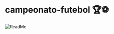 # campeonato-futebol 🏆⚽



![ReadMe](https://user-images.githubusercontent.com/126898837/231050593-8b4f3579-a352-4fab-87ea-df4b3bc23d73.png)
